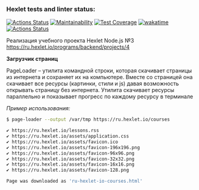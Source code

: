 ### Hexlet tests and linter status:

[![Actions Status](https://github.com/feeedback/backend-project-lvl3/workflows/hexlet-check/badge.svg)](https://github.com/feeedback/backend-project-lvl3/actions)
[![Maintainability](https://api.codeclimate.com/v1/badges/cc6bdd238a77ec92e0bc/maintainability)](https://codeclimate.com/github/feeedback/backend-project-lvl3/maintainability)
[![Test Coverage](https://api.codeclimate.com/v1/badges/cc6bdd238a77ec92e0bc/test_coverage)](https://codeclimate.com/github/feeedback/backend-project-lvl3/test_coverage)
[![wakatime](https://wakatime.com/badge/github/feeedback/backend-project-lvl3.svg)](https://wakatime.com/badge/github/feeedback/backend-project-lvl3)
[![Actions Status](https://github.com/feeedback/backend-project-lvl3/workflows/hexlet-check/badge.svg)](https://github.com/feeedback/backend-project-lvl3/actions)

Реализация учебного проекта Hexlet Node.js №3 https://ru.hexlet.io/programs/backend/projects/4

**Загрузчик страниц**

PageLoader – утилита командной строки, которая скачивает страницы из интернета и сохраняет их на компьютере. Вместе со страницей она скачивает все ресурсы (картинки, стили и js) давая возможность открывать страницу без интернета. Утилита скачивает ресурсы параллельно и показывает прогресс по каждому ресурсу в терминале

_Пример использования:_

```bash
$ page-loader --output /var/tmp https://ru.hexlet.io/courses

✔ https://ru.hexlet.io/lessons.rss
✔ https://ru.hexlet.io/assets/application.css
✔ https://ru.hexlet.io/assets/favicon.ico
✔ https://ru.hexlet.io/assets/favicon-196x196.png
✔ https://ru.hexlet.io/assets/favicon-96x96.png
✔ https://ru.hexlet.io/assets/favicon-32x32.png
✔ https://ru.hexlet.io/assets/favicon-16x16.png
✔ https://ru.hexlet.io/assets/favicon-128.png

Page was downloaded as 'ru-hexlet-io-courses.html'
```

